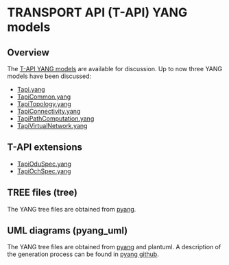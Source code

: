 # TRANSPORT API (T-API) YANG models

## Overview

The [T-API YANG models](https://github.com/OpenNetworkingFoundation/ONFOpenTransport/tree/develop/TransportAPI/YANG) are available for discussion. Up to now three YANG models have been discussed:

- [Tapi.yang](Tapi.yang)
- [TapiCommon.yang](TapiCommon.yang)
- [TapiTopology.yang](TapiTopology.yang)
- [TapiConnectivity.yang](TapiConnectivity.yang)
- [TapiPathComputation.yang](TapiPathComputation.yang)
- [TapiVirtualNetwork.yang](TapiVirtualNetwork.yang)

## T-API extensions
- [TapiOduSpec.yang](TapiOduSpec.yang)
- [TapiOchSpec.yang](TapiOchSpec.yang)

## TREE files (tree)
The YANG tree files are obtained from [pyang](https://github.com/mbj4668/pyang).

## UML diagrams (pyang_uml)
The YANG tree files are obtained from [pyang](https://github.com/mbj4668/pyang) and plantuml. 
A description of the generation process can be found in [pyang github](https://github.com/mbj4668/pyang/wiki/UMLOutput).

